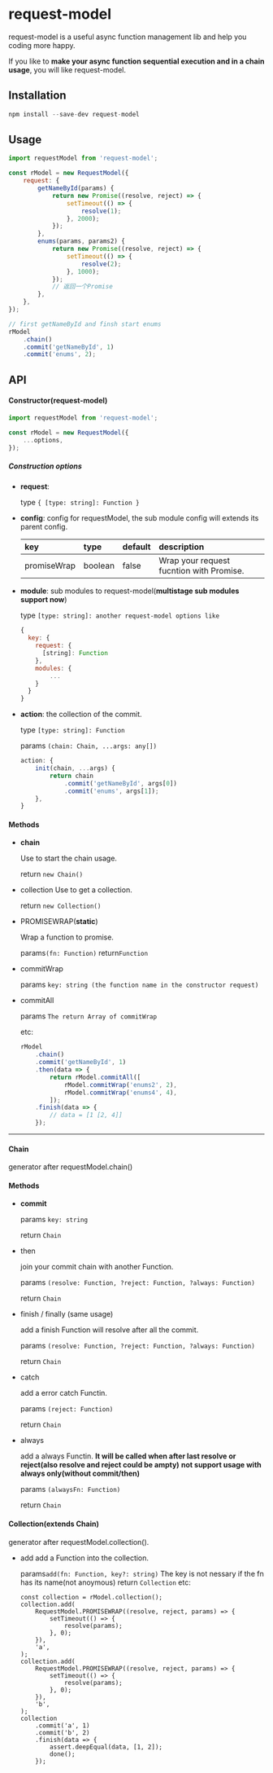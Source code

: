 # request-model

request-model is a useful async function management lib and help you coding more happy.

If you like to **make your async function sequential execution and in a chain usage**, you will like request-model.

## Installation

```js
npm install --save-dev request-model
```

## Usage

```js
import requestModel from 'request-model';

const rModel = new RequestModel({
    request: {
        getNameById(params) {
            return new Promise((resolve, reject) => {
                setTimeout(() => {
                    resolve(1);
                }, 2000);
            });
        },
        enums(params, params2) {
            return new Promise((resolve, reject) => {
                setTimeout(() => {
                    resolve(2);
                }, 1000);
            });
            // 返回一个Promise
        },
    },
});

// first getNameById and finsh start enums
rModel
    .chain()
    .commit('getNameById', 1)
    .commit('enums', 2);
```

## API

#### Constructor(request-model)

```js
import requestModel from 'request-model';

const rModel = new RequestModel({
    ...options,
});
```

##### Construction options

-   **request**:

    type `{ [type: string]: Function }`

-   **config**: config for requestModel, the sub module config will extends its parent config.

    | key         | type    | default | description                              |
    | :---------- | :------ | :------ | :--------------------------------------- |
    | promiseWrap | boolean | false   | Wrap your request fucntion with Promise. |

-   **module**: sub modules to request-model(**multistage sub modules support now**)

    type `[type: string]: another request-model options like`

    ```js
    {
      key: {
        request: {
          [string]: Function
        },
        modules: {
            ...
        }
      }
    }
    ```

-   **action**: the collection of the commit.

    type `[type: string]: Function`

    params `(chain: Chain, ...args: any[])`

    ```js
    action: {
        init(chain, ...args) {
            return chain
                .commit('getNameById', args[0])
                .commit('enums', args[1]);
        },
    }
    ```

#### Methods

-   **chain**

    Use to start the chain usage.

    return `new Chain()`

-   collection
    Use to get a collection.

    return ```new Collection()```

-   PROMISEWRAP(**static**)

    Wrap a function to promise.

    params```(fn: Function)```
    return```Function```

-   commitWrap

    params `key: string (the function name in the constructor request)`

-   commitAll

    params `The return Array of commitWrap`

    etc:

    ```js
    rModel
        .chain()
        .commit('getNameById', 1)
        .then(data => {
            return rModel.commitAll([
                rModel.commitWrap('enums2', 2),
                rModel.commitWrap('enums4', 4),
            ]);
        .finish(data => {
            // data = [1 [2, 4]]
        });
    ```

---

#### Chain

generator after requestModel.chain()

#### Methods

-   **commit**

    params `key: string`

    return `Chain`

-   then

    join your commit chain with another Function.

    params `(resolve: Function, ?reject: Function, ?always: Function)`

    return `Chain`

-   finish / finally (same usage)

    add a finish Function will resolve after all the commit.

    params `(resolve: Function, ?reject: Function, ?always: Function)`

    return `Chain`

-   catch

    add a error catch Functin.

    params `(reject: Function)`

    return `Chain`

-   always

    add a always Functin. **It will be called when after last resolve or reject(also resolve and reject could be ampty)**
    **not support usage with always only(without commit/then)**

    params `(alwaysFn: Function)`

    return `Chain`

#### Collection(extends Chain)

generator after requestModel.collection().

- add
  add a Function into the collection.

  params```add(fn: Function, key?: string)``` The key is not nessary if the fn has its name(not anoymous)
  return ```Collection```
  etc:

  ```Js
  const collection = rModel.collection();
  collection.add(
      RequestModel.PROMISEWRAP((resolve, reject, params) => {
          setTimeout(() => {
              resolve(params);
          }, 0);
      }),
      'a',
  );
  collection.add(
      RequestModel.PROMISEWRAP((resolve, reject, params) => {
          setTimeout(() => {
              resolve(params);
          }, 0);
      }),
      'b',
  );
  collection
      .commit('a', 1)
      .commit('b', 2)
      .finish(data => {
          assert.deepEqual(data, [1, 2]);
          done();
      });
  ```
